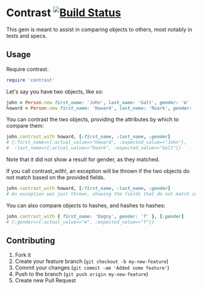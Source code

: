 # Contrast [![Build Status](https://secure.travis-ci.org/darrencauthon/contrast.png?branch=master)](http://travis-ci.org/darrencauthon/contrast)

This gem is meant to assist in comparing objects to others, most notably in tests and specs.

## Usage

Require contrast.

````ruby
require 'contrast'
````

Let's say you have two objects, like so:

````ruby
john = Person.new first_name: 'John', last_name: 'Galt', gender: 'm'
howard = Person.new first_name: 'Howard', last_name: 'Roark', gender: 'm'
````

You can contrast the two objects, providing the attributes by which to compare them:

````ruby
john.contrast_with howard, [:first_name, :last_name, :gender]
# {:first_name=>{:actual_value=>"Howard", :expected_value=>"John"},
#  :last_name=>{:actual_value=>"Roark", :expected_value=>"Galt"}}
````

Note that it did not show a result for gender, as they matched.

If you call contrast_with!, an exception will be thrown if the two objects do not match based on the provided fields.

````ruby
john.contrast_with howard, [:first_name, :last_name, :gender]
# An exception was just thrown, showing the fields that do not match in the message.
````

You can also compare objects to hashes, and hashes to hashes:

````ruby
john.contrast_with { first_name: 'Dagny', gender: 'f' }, [:gender]
# {:gender=>{:actual_value=>"m", :expected_value=>"f"}}
````

## Contributing

1. Fork it
2. Create your feature branch (`git checkout -b my-new-feature`)
3. Commit your changes (`git commit -am 'Added some feature'`)
4. Push to the branch (`git push origin my-new-feature`)
5. Create new Pull Request
